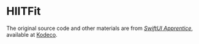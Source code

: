 # HIITFit

The original source code and other materials are from *[SwiftUI Apprentice](https://www.kodeco.com/books/swiftui-apprentice)*, available at [Kodeco](https://www.kodeco.com).
